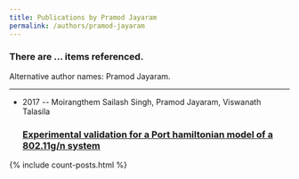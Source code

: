 ```yaml
---
title: Publications by Pramod Jayaram
permalink: /authors/pramod-jayaram
---
```


<h3 id="number-posts">There are ... items referenced.</h3>
<p id='info-authors'>Alternative author names: Pramod Jayaram.</p>
<hr />
<ul class="post-list">
<li><span class='post-meta'>2017 -- Moirangthem Sailash Singh, Pramod Jayaram, Viswanath Talasila</span><h3><a class='post-link' href="{{ site.baseurl }}/experimental-validation-for-a-port-hamiltonian-model-of-a-802-11g-n-system">Experimental validation for a Port hamiltonian model of a 802.11g/n system</a></h3></li>

</ul>
{% include count-posts.html %}
